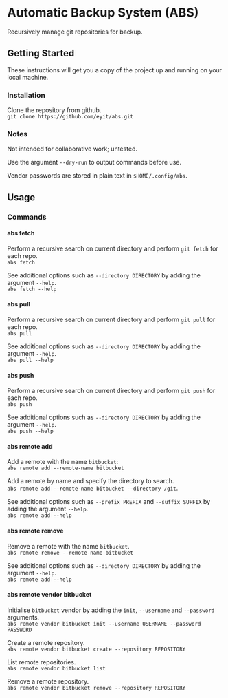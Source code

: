 # Automatic Backup System (ABS) #

Recursively manage git repositories for backup.

## Getting Started ##
These instructions will get you a copy of the project up and running on your local machine.

### Installation ###

Clone the repository from github.  
``git clone https://github.com/eyit/abs.git``  
  
  
### Notes ###
  
Not intended for collaborative work; untested.  
  
Use the argument ``--dry-run`` to output commands before use.  
  
Vendor passwords are stored in plain text in ``$HOME/.config/abs``.  
  
  
## Usage ##

### Commands ###
  
#### abs fetch ####
  
Perform a recursive search on current directory and perform ``git fetch`` for each repo.  
``abs fetch``  
  
See additional options such as `--directory DIRECTORY` by adding the argument ``--help``.  
``abs fetch --help``  
  
  
#### abs pull ####
  
Perform a recursive search on current directory and perform ``git pull`` for each repo.  
``abs pull``  
  
See additional options such as `--directory DIRECTORY` by adding the argument ``--help``.  
``abs pull --help``  
  
  
#### abs push ####
  
Perform a recursive search on current directory and perform ``git push`` for each repo.  
``abs push``  

See additional options such as `--directory DIRECTORY` by adding the argument ``--help``.  
``abs push --help``
  
  
#### abs remote add ####
  
Add a remote with the name ``bitbucket``:  
``abs remote add --remote-name bitbucket``  
  
Add a remote by name and specify the directory to search.  
``abs remote add --remote-name bitbucket --directory /git``.  
  
See additional options such as `--prefix PREFIX` and ``--suffix SUFFIX`` by adding the argument ``--help``.  
``abs remote add --help``  
  
  
#### abs remote remove ####
  
Remove a remote with the name ``bitbucket``.  
``abs remote remove --remote-name bitbucket``  
  
See additional options such as `--directory DIRECTORY` by adding the argument ``--help``.  
``abs remote add --help``  
  
  
#### abs remote vendor bitbucket ####
  
Initialise ``bitbucket`` vendor by adding the ``init``, ``--username`` and ``--password`` arguments.  
``abs remote vendor bitbucket init --username USERNAME --password PASSWORD``  
  
Create a remote repository.  
``abs remote vendor bitbucket create --repository REPOSITORY``  
  
List remote repositories.  
``abs remote vendor bitbucket list``  

Remove a remote repository.  
``abs remote vendor bitbucket remove --repository REPOSITORY``  
  
  
